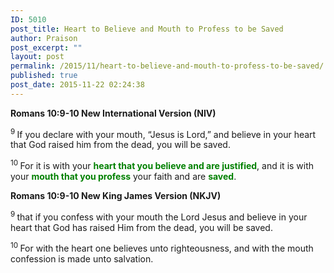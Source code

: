 ```yaml
---
ID: 5010
post_title: Heart to Believe and Mouth to Profess to be Saved
author: Praison
post_excerpt: ""
layout: post
permalink: /2015/11/heart-to-believe-and-mouth-to-profess-to-be-saved/
published: true
post_date: 2015-11-22 02:24:38
---
```

<strong><span class="passage-display-bcv">Romans 10:9-10
</span><span class="passage-display-version">New International Version (NIV)</span></strong>

<sup class="versenum">9 </sup>If you declare with your mouth, “Jesus is Lord,” and believe in your heart that God raised him from the dead, you will be saved.

<span id="en-NIV-28199" class="text Rom-10-10"><sup class="versenum">10 </sup>For it is with your <span style="color: #008000;"><strong>heart that you believe and are justified</strong></span>, and it is with your <span style="color: #008000;"><strong>mouth that you profess</strong></span> your faith and are <span style="color: #008000;"><strong>saved</strong></span>.</span>
<p class="passage-display"><strong><span class="passage-display-bcv">Romans 10:9-10
</span><span class="passage-display-version">New King James Version (NKJV)</span></strong></p>
<sup class="versenum">9 </sup>that if you confess with your mouth the Lord Jesus and believe in your heart that God has raised Him from the dead, you will be saved.

<span id="en-NKJV-28199" class="text Rom-10-10"><sup class="versenum">10 </sup>For with the heart one believes unto righteousness, and with the mouth confession is made unto salvation.</span>